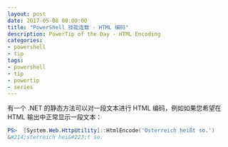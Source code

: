 ```yaml
---
layout: post
date: 2017-05-08 00:00:00
title: "PowerShell 技能连载 - HTML 编码"
description: PowerTip of the Day - HTML Encoding
categories:
- powershell
- tip
tags:
- powershell
- tip
- powertip
- series
---
```

有一个 .NET 的静态方法可以对一段文本进行 HTML 编码，例如如果您希望在 HTML 输出中正常显示一段文本：

```powershell
PS>  [System.Web.HttpUtility]::HtmlEncode('Österreich heißt so.')
&#214;sterreich hei&#223;t so.
```

<!--本文国际来源：[HTML Encoding](http://community.idera.com/powershell/powertips/b/tips/posts/html-encoding)-->
